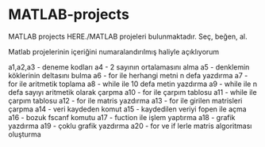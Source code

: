 # MATLAB-projects
MATLAB projects HERE./MATLAB projeleri bulunmaktadır. Seç, beğen, al. 

Matlab projelerinin içeriğini numaralandırılmış haliyle açıklıyorum 

a1,a2,a3 - deneme kodları
a4 - 2 sayının ortalamasını alma 
a5 - denklemin köklerinin deltasını bulma
a6 - for ile herhangi metni n defa yazdırma
a7 - for ile aritmetik toplama 
a8 - while ile 10 defa metin yazdırma
a9 - while ile n defa sayıyı aritmetik olarak çarpma 
a10 - for ile çarpım tablosu 
a11 - while ile çarpım tablosu 
a12 - for ile matris yazdırma
a13 - for ile girilen matrisleri çarpma 
a14 - veri kaydeden komut 
a15 - kaydedilen veriyi fopen ile açma 
a16 - bozuk fscanf komutu
a17 - fuction ile işlem yaptırma
a18 - grafik yazdırma 
a19 - çoklu grafik yazdırma
a20 - for ve if lerle matris algoritması oluşturma 
